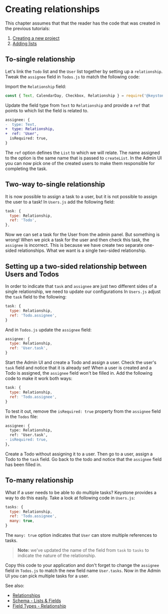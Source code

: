 <!--[meta]
section: tutorials
title: Creating relationships
order: 4
[meta]-->

# Creating relationships

This chapter assumes that that the reader has the code that was created in the
previous tutorials:

1. [Creating a new project](/docs/tutorials/new-project.md)
2. [Adding lists](/docs/tutorials/add-lists.md)

## To-single relationship

Let's link the `Todo` list and the `User` list together by setting up
a `relationship`. Tweak the `assignee` field in `Todos.js` to match the following code:

Import the `Relationship` field:

```javascript
const { Text, CalendarDay, Checkbox, Relationship } = require('@keystonejs/fields');
```

Update the field type from `Text` to `Relationship` and provide a `ref` that
points to which list the field is related to.

```diff
assignee: {
-  type: Text,
+  type: Relationship,
+  ref: 'User',
  isRequired: true,
}
```

The `ref` option defines the `List` to which we will relate. The name assigned
to the option is the same name that is passed to `createList`. In the Admin UI
you can now pick one of the created users to make them responsible for
completing the task.

## Two-way to-single relationship

It is now possible to assign a task to a user, but it is not possible to assign
the user to a task! In `Users.js` add the following field:

```javascript
task: {
  type: Relationship,
  ref: 'Todo',
},
```

Now we can set a task for the User from the admin panel. But something is wrong! When we pick a task for the user and then check this task, the `assignee` is incorrect. This is because we have create two separate one-sided relationships. What we want is a single two-sided relationship.

## Setting up a two-sided relationship between Users and Todos

In order to indicate that `task` and `assignee` are just two different sides of a single relationship, we need to update our configurations
In `Users.js` adjust the `task` field to the following:

```javascript
task: {
  type: Relationship,
  ref: 'Todo.assignee',
}
```

And in `Todos.js` update the `assignee` field:

```javascript
assignee: {
  type: Relationship,
  ref: 'User.task',
}
```

Start the Admin UI and create a Todo and assign a user. Check the user's `task`
field and notice that it is already set! When a user is created and a Todo is
assigned, the `assignee` field won't be filled in. Add the following code to
make it work both ways:

```javascript
task: {
  type: Relationship,
  ref: 'Todo.assignee',
}
```

To test it out, remove the `isRequired: true` property from the `assignee` field
in the `Todos` file:

```diff
assignee: {
  type: Relationship,
  ref: 'User.task',
- isRequired: true,
},
```

Create a Todo without assigning it to a user. Then go to a user, assign a Todo
to the `task` field. Go back to the todo and notice that the `assignee` field
has been filled in.

## To-many relationship

What if a user needs to be able to do multiple tasks? Keystone provides a way to
do this easily. Take a look at following code in `Users.js`:

```javascript
tasks: {
  type: Relationship,
  ref: 'Todo.assignee',
  many: true,
}
```

The `many: true` option indicates that `User` can store multiple references to
tasks.

> **Note:** we've updated the name of the field from `task` to `tasks` to
> indicate the nature of the relationship.

Copy this code to your application and don't forget to change the `assignee`
field in `Todos.js` to match the new field name `User.tasks`. Now in the Admin
UI you can pick multiple tasks for a user.

See also:

- [Relationships](/docs/discussions/relationships.md)
- [Schema - Lists & Fields](/docs/guides/schema.md)
- [Field Types - Relationship](/packages/fields/src/types/Relationship/README.md)
